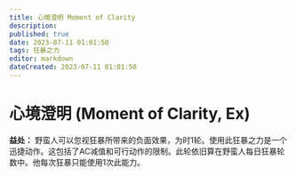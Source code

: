 ```yaml
---
title: 心境澄明 Moment of Clarity
description: 
published: true
date: 2023-07-11 01:01:50
tags: 狂暴之力
editor: markdown
dateCreated: 2023-07-11 01:01:50
---
```


# 心境澄明 (Moment of Clarity, Ex)

**益处：** 野蛮人可以忽视狂暴所带来的负面效果，为时1轮。使用此狂暴之力是一个迅捷动作。这包括了AC减值和可行动作的限制。此轮依旧算在野蛮人每日狂暴轮数中。他每次狂暴只能使用1次此能力。
